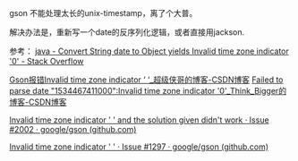 gson 不能处理太长的unix-timestamp，离了个大普。

解决办法是，重新写一个date的反序列化逻辑，或者直接用jackson.


参考：
[java - Convert String date to Object yields Invalid time zone indicator '0' - Stack Overflow](https://stackoverflow.com/questions/41958062/convert-string-date-to-object-yields-invalid-time-zone-indicator-0)

[Gson报错Invalid time zone indicator ‘ ‘_超级侠哥的博客-CSDN博客](https://blog.csdn.net/znb769525443/article/details/109751708)
[Failed to parse date "1534467411000":Invalid time zone indicator '0'_Think_Bigger的博客-CSDN博客](https://blog.csdn.net/uniquewonderq/article/details/103037400)

[Invalid time zone indicator ' ' and the solution given didn't work · Issue #2002 · google/gson (github.com)](https://github.com/google/gson/issues/2002)

[Invalid time zone indicator ' ' · Issue #1297 · google/gson (github.com)](https://github.com/google/gson/issues/1297)
